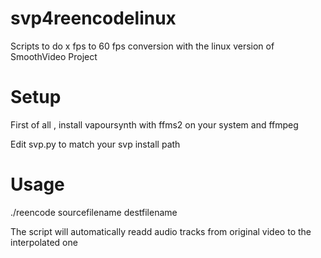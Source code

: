 # svp4reencodelinux
Scripts to do x fps to 60 fps conversion with the linux version of SmoothVideo Project

Setup
=====

First of all , install vapoursynth with ffms2 on your system and ffmpeg

Edit svp.py to match your svp install path

Usage
=====

./reencode sourcefilename destfilename

The script will automatically readd audio tracks from original video to the interpolated one
